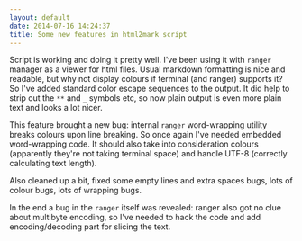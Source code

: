 ```yaml
---
layout: default
date: 2014-07-16 14:24:37
title: Some new features in html2mark script
---
```


Script is working and doing it pretty well. I've been using it with `ranger` manager as a viewer for html files. Usual markdown formatting is nice and readable, but why not display colours if terminal (and ranger) supports it? So I've added standard color escape sequences to the output. It did help to strip out the `**` and `_` symbols etc, so now plain output is even more plain text and looks a lot nicer.

This feature brought a new bug: internal `ranger` word-wrapping utility breaks colours upon line breaking. So once again I've needed embedded word-wrapping code. It should also take into consideration colours (apparently they're not taking terminal space) and handle UTF-8 (correctly calculating text length).

Also cleaned up a bit, fixed some empty lines and extra spaces bugs, lots of colour bugs, lots of wrapping bugs.

In the end a bug in the `ranger` itself was revealed: ranger also got no clue about multibyte encoding, so I've needed to hack the code and add encoding/decoding part for slicing the text.
